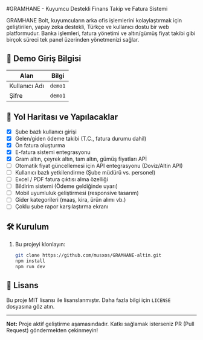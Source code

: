 
#GRAMHANE - Kuyumcu Destekli Finans Takip ve Fatura Sistemi

GRAMHANE Bolt, kuyumcuların arka ofis işlemlerini kolaylaştırmak için geliştirilen, yapay zeka destekli, Türkçe ve kullanıcı dostu bir web platformudur. Banka işlemleri, fatura yönetimi ve altın/gümüş fiyat takibi gibi birçok süreci tek panel üzerinden yönetmenizi sağlar.

## 🔐 Demo Giriş Bilgisi

| Alan         | Bilgi      |
|--------------|------------|
| Kullanıcı Adı| `demo1`    |
| Şifre        | `demo1`    |

## 📅 Yol Haritası ve Yapılacaklar

- [x] Şube bazlı kullanıcı girişi
- [x] Gelen/giden ödeme takibi (T.C., fatura durumu dahil)
- [x] Ön fatura oluşturma
- [x] E-fatura sistemi entegrasyonu
- [x] Gram altın, çeyrek altın, tam altın, gümüş fiyatları APİ
- [ ] Otomatik fiyat güncellemesi için API entegrasyonu (Doviz/Altin API)
- [ ] Kullanıcı bazlı yetkilendirme (Şube müdürü vs. personel)
- [ ] Excel / PDF fatura çıktısı alma özelliği
- [ ] Bildirim sistemi (Ödeme geldiğinde uyarı)
- [ ] Mobil uyumluluk geliştirmesi (responsive tasarım)
- [ ] Gider kategorileri (maaş, kira, ürün alımı vb.)
- [ ] Çoklu şube rapor karşılaştırma ekranı

## 🛠️ Kurulum

1. Bu projeyi klonlayın:

   ```bash
   git clone https://github.com/musxos/GRAMHANE-altin.git
   npm install
   npm run dev
   ```



## 📄 Lisans

Bu proje MIT lisansı ile lisanslanmıştır. Daha fazla bilgi için `LICENSE` dosyasına göz atın.

---

**Not:** Proje aktif geliştirme aşamasındadır. Katkı sağlamak isterseniz PR (Pull Request) göndermekten çekinmeyin!
